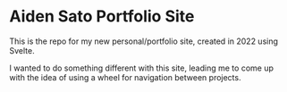 # Aiden Sato Portfolio Site

This is the repo for my new personal/portfolio site, created in 2022 using Svelte.

I wanted to do something different with this site, leading me to come up with the idea of using a wheel for navigation between projects. 
